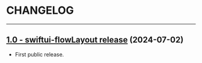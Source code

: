 # CHANGELOG

-----



## [1.0 - swiftui-flowLayout release]([https://github.com/sanggab/SwiftUIToolTip/releases/tag/1.0.0](https://github.com/sanggab/swiftui-flowLayout/releases/tag/1.0)) (2024-07-02)
* First public release.
